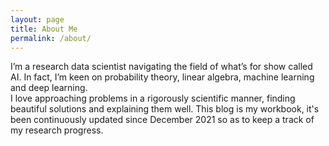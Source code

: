 ```yaml
---
layout: page
title: About Me
permalink: /about/
---
```


I’m a research data scientist navigating the field of what’s for show called AI. In fact, I’m keen on probability theory, linear algebra, machine learning and deep learning.\
I love approaching problems in a rigorously scientific manner, finding beautiful solutions and explaining them well. This blog is my workbook, it's been continuously updated since December 2021 so as to keep a track of my research progress. 
